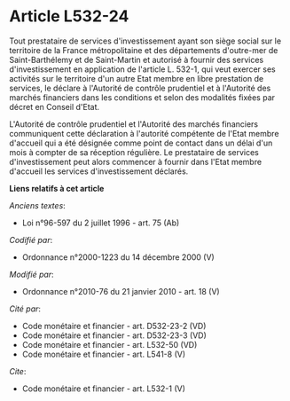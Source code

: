 # Article L532-24

Tout prestataire de services d'investissement ayant son siège social sur le territoire de la France métropolitaine et des
départements d'outre-mer de Saint-Barthélemy et de Saint-Martin et autorisé à fournir des services d'investissement en
application de l'article L. 532-1, qui veut exercer ses activités sur le territoire d'un autre Etat membre en libre
prestation de services, le déclare à l'Autorité de contrôle prudentiel et à l'Autorité des marchés financiers dans les
conditions et selon des modalités fixées par décret en Conseil d'Etat. 

L'Autorité de contrôle prudentiel et l'Autorité des marchés financiers communiquent cette déclaration à l'autorité compétente
de l'Etat membre d'accueil qui a été désignée comme point de contact dans un délai d'un mois à compter de sa réception
régulière. Le prestataire de services d'investissement peut alors commencer à fournir dans l'Etat membre d'accueil les
services d'investissement déclarés.

**Liens relatifs à cet article**

_Anciens textes_:

  - Loi n°96-597 du 2 juillet 1996 - art. 75 (Ab)

_Codifié par_:

  - Ordonnance n°2000-1223 du 14 décembre 2000 (V)

_Modifié par_:

  - Ordonnance n°2010-76 du 21 janvier 2010 - art. 18 (V)

_Cité par_:

  - Code monétaire et financier - art. D532-23-2 (VD)
  - Code monétaire et financier - art. D532-23-3 (VD)
  - Code monétaire et financier - art. L532-50 (VD)
  - Code monétaire et financier - art. L541-8 (V)

_Cite_:

  - Code monétaire et financier - art. L532-1 (V)
